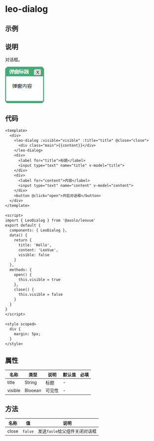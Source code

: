 leo-dialog
==========

示例
----
<labs-leo-dialog/>

说明
----
对话框。

![对话框](./assets/leo-dailog.png)


代码
----

```vue
<template>
  <div>
    <leo-dialog :visible="visible" :title="title" @close="close">
      <div class="main">{{content}}</div>
    </leo-dialog>
    <div>
      <label for="title">标题</label>
      <input type="text" name="title" v-model="title">
    </div>
    <div>
      <label for="content">内容</label>
      <input type="text" name="content" v-model="content">
    </div>
    <button @click="open">开启对话框</button>
  </div>
</template>

<script>
import { LeoDialog } from '@axolo/leovue'
export default {
  components: { LeoDialog },
  data() {
    return {
      title: 'Hello',
      content: 'LeoVue',
      visible: false
    }
  },
  methods: {
    open() {
      this.visible = true
    },
    close() {
      this.visible = false
    }
  }
}
</script>

<style scoped>
  div {
    margin: 5px;
  }
</style>
```

属性
----
|  名称   |  类型   |  说明  | 默认值 | 必填 |
| ------- | ------- | ------ | ------ | ---- |
| title   | String  | 标题   | -      |      |
| visible | Blooean | 可见性 | -      |      |


方法
----
| 名称  |   值    |             说明              |
| ----- | ------- | ----------------------------- |
| close | `false` | 发送`fasle`给父组件关闭对话框 |
